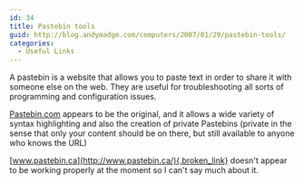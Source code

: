 ```yaml
---
id: 34
title: Pastebin tools
guid: http://blog.andymadge.com/computers/2007/01/29/pastebin-tools/
categories:
  - Useful Links
---
```

A pastebin is a website that allows you to paste text in order to share it with someone else on the web. They are useful for troubleshooting all sorts of programming and configuration issues.

[Pastebin.com](http://pastebin.com/) appears to be the original, and it allows a wide variety of syntax highlighting and also the creation of private Pastebins (private in the sense that only your content should be on there, but still available to anyone who knows the URL)

[www.pastebin.ca](http://www.pastebin.ca/){.broken_link} doesn't appear to be working properly at the moment so I can't say much about it.
